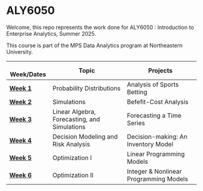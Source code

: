 # ALY6050

Welcome, this repo represents the work done for ALY6050 : Introduction to Enterprise Analytics, Summer 2025.

This course is part of the MPS Data Analytics program at Northeastern University.

|   Week/Dates | Topic | Projects |
|------------------------|------------------------|------------------------|
| [**Week 1**](https://github.com/jhackmeister/ALY6050/tree/main/Module%201) | Probability Distributions | Analysis of Sports Betting | 
| [**Week 2**](https://github.com/jhackmeister/ALY6050/tree/main/Module%202) | Simulations | Befefit-Cost Analysis |
| [**Week 3**](https://github.com/jhackmeister/ALY6050/tree/main/Module%203) | Linear Algebra, Forecasting, and Simulations | Forecasting a Time Series |
| [**Week 4**](https://github.com/jhackmeister/ALY6050/tree/main/Module%204) | Decision Modeling and Risk Analysis | Decision-making: An Inventory Model |
| [**Week 5**](https://github.com/jhackmeister/ALY6050/tree/main/Module%205) | Optimization I | Linear Programming Models |
| [**Week 6**](https://github.com/jhackmeister/ALY6050/tree/main/Module%206) | Optimization II | Integer & Nonlinear Programming Models |
